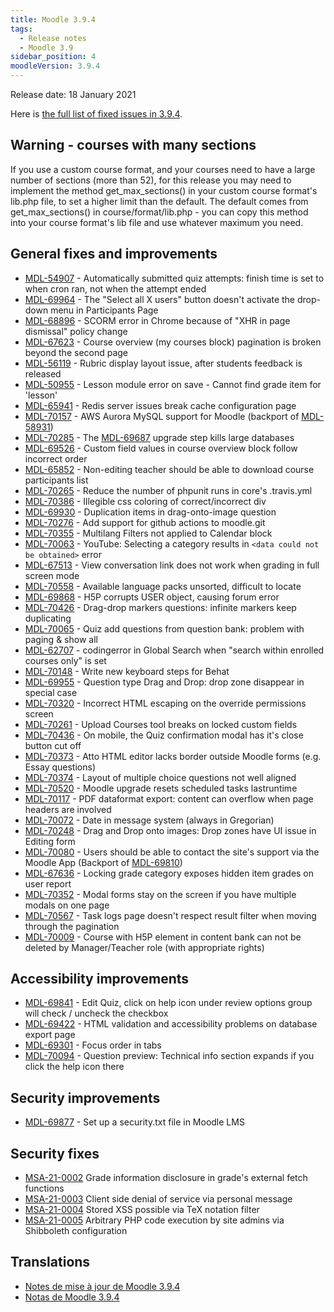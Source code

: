 ```yaml
---
title: Moodle 3.9.4
tags:
  - Release notes
  - Moodle 3.9
sidebar_position: 4
moodleVersion: 3.9.4
---
```

Release date: 18 January 2021

Here is [the full list of fixed issues in 3.9.4](https://tracker.moodle.org/secure/IssueNavigator!executeAdvanced.jspa?jqlQuery=project+%3D+mdl+AND+resolution+%3D+fixed+AND+fixVersion+in+%28%223.9.4%22%29+ORDER+BY+priority+DESC&runQuery=true&clear=true).

## Warning - courses with many sections

If you use a custom course format, and your courses need to have a large number of sections (more than 52),  for this release you may need to implement the method get_max_sections() in your custom course format's lib.php file, to set a higher limit than the default.  The default comes from get_max_sections() in course/format/lib.php - you can copy this method into your course format's lib file and use whatever maximum you need.

## General fixes and improvements

- [MDL-54907](https://tracker.moodle.org/browse/MDL-54907) - Automatically submitted quiz attempts: finish time is set to when cron ran, not when the attempt ended
- [MDL-69964](https://tracker.moodle.org/browse/MDL-69964) - The "Select all X users" button doesn't activate the drop-down menu in Participants Page
- [MDL-68896](https://tracker.moodle.org/browse/MDL-68896) - SCORM error in Chrome because of "XHR in page dismissal" policy change
- [MDL-67623](https://tracker.moodle.org/browse/MDL-67623) - Course overview (my courses block) pagination is broken beyond the second page
- [MDL-56119](https://tracker.moodle.org/browse/MDL-56119) - Rubric display layout issue, after students feedback is released
- [MDL-50955](https://tracker.moodle.org/browse/MDL-50955) - Lesson module error on save - Cannot find grade item for 'lesson'
- [MDL-65941](https://tracker.moodle.org/browse/MDL-65941) - Redis server issues break cache configuration page
- [MDL-70157](https://tracker.moodle.org/browse/MDL-70157) - AWS Aurora MySQL support for Moodle (backport of [MDL-58931](https://tracker.moodle.org/browse/MDL-58931))
- [MDL-70285](https://tracker.moodle.org/browse/MDL-70285) - The [MDL-69687](https://tracker.moodle.org/browse/MDL-69687) upgrade step kills large databases
- [MDL-69526](https://tracker.moodle.org/browse/MDL-69526) - Custom field values in course overview block follow incorrect order
- [MDL-65852](https://tracker.moodle.org/browse/MDL-65852) - Non-editing teacher should be able to download course participants list
- [MDL-70265](https://tracker.moodle.org/browse/MDL-70265) - Reduce the number of phpunit runs in core's .travis.yml
- [MDL-70386](https://tracker.moodle.org/browse/MDL-70386) - Illegible css coloring of correct/incorrect div
- [MDL-69930](https://tracker.moodle.org/browse/MDL-69930) - Duplication items in drag-onto-image question
- [MDL-70276](https://tracker.moodle.org/browse/MDL-70276) - Add support for github actions to moodle.git
- [MDL-70355](https://tracker.moodle.org/browse/MDL-70355) - Multilang Filters not applied to Calendar block
- [MDL-70063](https://tracker.moodle.org/browse/MDL-70063) - YouTube: Selecting a category results in `<data could not be obtained>` error
- [MDL-67513](https://tracker.moodle.org/browse/MDL-67513) - View conversation link does not work when grading in full screen mode
- [MDL-70558](https://tracker.moodle.org/browse/MDL-70558) - Available language packs unsorted, difficult to locate
- [MDL-69868](https://tracker.moodle.org/browse/MDL-69868) - H5P corrupts USER object, causing forum error
- [MDL-70426](https://tracker.moodle.org/browse/MDL-70426) - Drag-drop markers questions: infinite markers keep duplicating
- [MDL-70065](https://tracker.moodle.org/browse/MDL-70065) - Quiz add questions from question bank: problem with paging & show all
- [MDL-62707](https://tracker.moodle.org/browse/MDL-62707) - codingerror in Global Search when "search within enrolled courses only" is set
- [MDL-70148](https://tracker.moodle.org/browse/MDL-70148) - Write new keyboard steps for Behat
- [MDL-69955](https://tracker.moodle.org/browse/MDL-69955) - Question type Drag and Drop: drop zone disappear in special case
- [MDL-70320](https://tracker.moodle.org/browse/MDL-70320) - Incorrect HTML escaping on the override permissions screen
- [MDL-70261](https://tracker.moodle.org/browse/MDL-70261) - Upload Courses tool breaks on locked custom fields
- [MDL-70436](https://tracker.moodle.org/browse/MDL-70436) - On mobile, the Quiz confirmation modal has it's close button cut off
- [MDL-70373](https://tracker.moodle.org/browse/MDL-70373) - Atto HTML editor lacks border outside Moodle forms (e.g. Essay questions)
- [MDL-70374](https://tracker.moodle.org/browse/MDL-70374) - Layout of multiple choice questions not well aligned
- [MDL-70520](https://tracker.moodle.org/browse/MDL-70520) - Moodle upgrade resets  scheduled tasks lastruntime
- [MDL-70117](https://tracker.moodle.org/browse/MDL-70117) - PDF dataformat export: content can overflow when page headers are involved
- [MDL-70072](https://tracker.moodle.org/browse/MDL-70072) - Date in message system  (always in Gregorian)
- [MDL-70248](https://tracker.moodle.org/browse/MDL-70248) - Drag and Drop onto images: Drop zones have UI issue in Editing form
- [MDL-70080](https://tracker.moodle.org/browse/MDL-70080) - Users should be able to contact the site's support via the Moodle App (Backport of [MDL-69810](https://tracker.moodle.org/browse/MDL-69810))
- [MDL-67636](https://tracker.moodle.org/browse/MDL-67636) - Locking grade category exposes hidden item grades on user report
- [MDL-70352](https://tracker.moodle.org/browse/MDL-70352) - Modal forms stay on the screen if you have multiple modals on one page
- [MDL-70567](https://tracker.moodle.org/browse/MDL-70567) - Task logs page doesn't respect result filter when moving through the pagination
- [MDL-70009](https://tracker.moodle.org/browse/MDL-70009) - Course with H5P element in content bank can not be deleted by Manager/Teacher role (with appropriate rights)

## Accessibility improvements

- [MDL-69841](https://tracker.moodle.org/browse/MDL-69841) - Edit Quiz, click on help icon under review options group will check / uncheck the checkbox
- [MDL-69422](https://tracker.moodle.org/browse/MDL-69422) - HTML validation and accessibility problems on database export page
- [MDL-69301](https://tracker.moodle.org/browse/MDL-69301) - Focus order in tabs
- [MDL-70094](https://tracker.moodle.org/browse/MDL-70094) - Question preview: Technical info section expands if you click the help icon there

## Security improvements

- [MDL-69877](https://tracker.moodle.org/browse/MDL-69877) - Set up a security.txt file in Moodle LMS

## Security fixes

- [MSA-21-0002](https://moodle.org/mod/forum/discuss.php?d=417167) Grade information disclosure in grade's external fetch functions
- [MSA-21-0003](https://moodle.org/mod/forum/discuss.php?d=417168) Client side denial of service via personal message
- [MSA-21-0004](https://moodle.org/mod/forum/discuss.php?d=417170) Stored XSS possible via TeX notation filter
- [MSA-21-0005](https://moodle.org/mod/forum/discuss.php?d=417171) Arbitrary PHP code execution by site admins via Shibboleth configuration

## Translations

- [Notes de mise à jour de Moodle 3.9.4](https://docs.moodle.org/fr/Notes_de_mise_à_jour_de_Moodle_3.9.4)
- [Notas de Moodle 3.9.4](https://docs.moodle.org/es/Notas_de_Moodle_3.9.4)

